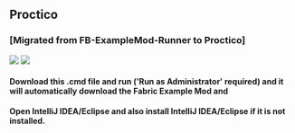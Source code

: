 ##  Proctico 

### [Migrated from FB-ExampleMod-Runner to Proctico]
![](https://img.shields.io/github/license/PSGitHubUser1/proctico?style=flat-square) ![](https://img.shields.io/badge/Made%20by-PSGitHubUser1-blue?style=flat-square&logo=github)

#### Download this .cmd file and run ('Run as Administrator' required) and it will automatically download the Fabric Example Mod and 



**Open IntelliJ IDEA/Eclipse and also install IntelliJ IDEA/Eclipse if it is not installed.**





